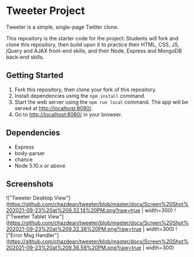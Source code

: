# Tweeter Project

Tweeter is a simple, single-page Twitter clone.

This repository is the starter code for the project: Students will fork and clone this repository, then build upon it to practice their HTML, CSS, JS, jQuery and AJAX front-end skills, and their Node, Express and MongoDB back-end skills.

## Getting Started

1. Fork this repository, then clone your fork of this repository.
2. Install dependencies using the `npm install` command.
3. Start the web server using the `npm run local` command. The app will be served at <http://localhost:8080/>.
4. Go to <http://localhost:8080/> in your browser.

## Dependencies

- Express
- body-parser
- chance
- Node 5.10.x or above

## Screenshots

!["Tweeter Desktop View"](https://github.com/chazdean/tweeter/blob/master/docs/Screen%20Shot%202021-09-23%20at%209.32.14%20PM.png?raw=true | width=300)
!["Tweeter Tablet View"](https://github.com/chazdean/tweeter/blob/master/docs/Screen%20Shot%202021-09-23%20at%209.32.38%20PM.png?raw=true | width=300)
!["Error Msg Handler"](https://github.com/chazdean/tweeter/blob/master/docs/Screen%20Shot%202021-09-23%20at%209.36.59%20PM.png?raw=true | width=300)